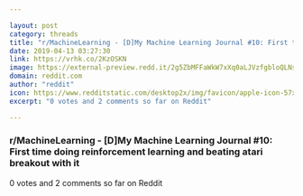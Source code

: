 ```yaml
---

layout: post
category: threads
title: "r/MachineLearning - [D]My Machine Learning Journal #10: First time doing reinforcement learning and beating atari breakout with it"
date: 2019-04-13 03:27:30
link: https://vrhk.co/2KzOSKN
image: https://external-preview.redd.it/2g5ZbMFFaWkW7xXq0aLJVzfgbloQLNsPbUE7GX_WvqI.jpg?auto=webp&s=5d2cff4652c6229ec04be9232d35296a9b0c7885
domain: reddit.com
author: "reddit"
icon: https://www.redditstatic.com/desktop2x/img/favicon/apple-icon-57x57.png
excerpt: "0 votes and 2 comments so far on Reddit"

---
```


### r/MachineLearning - [D]My Machine Learning Journal #10: First time doing reinforcement learning and beating atari breakout with it

0 votes and 2 comments so far on Reddit